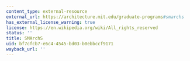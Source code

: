 ```yaml
---
content_type: external-resource
external_url: https://architecture.mit.edu/graduate-programs#smarchs
has_external_license_warning: true
license: https://en.wikipedia.org/wiki/All_rights_reserved
status: ''
title: SMArchS
uid: bf7cfcb7-e6c4-4545-bd03-b0ebbccf9171
wayback_url: ''
---
```

